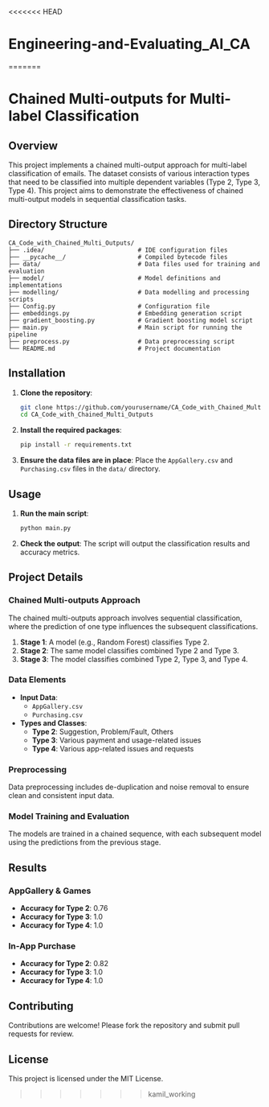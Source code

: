<<<<<<< HEAD
# Engineering-and-Evaluating_AI_CA
=======

# Chained Multi-outputs for Multi-label Classification

## Overview

This project implements a chained multi-output approach for multi-label classification of emails. The dataset consists of various interaction types that need to be classified into multiple dependent variables (Type 2, Type 3, Type 4). This project aims to demonstrate the effectiveness of chained multi-output models in sequential classification tasks.

## Directory Structure

```
CA_Code_with_Chained_Multi_Outputs/
├── .idea/                          # IDE configuration files
├── __pycache__/                    # Compiled bytecode files
├── data/                           # Data files used for training and evaluation
├── model/                          # Model definitions and implementations
├── modelling/                      # Data modelling and processing scripts
├── Config.py                       # Configuration file
├── embeddings.py                   # Embedding generation script
├── gradient_boosting.py            # Gradient boosting model script
├── main.py                         # Main script for running the pipeline
├── preprocess.py                   # Data preprocessing script
└── README.md                       # Project documentation
```

## Installation

1. **Clone the repository**:
    ```sh
    git clone https://github.com/yourusername/CA_Code_with_Chained_Multi_Outputs.git
    cd CA_Code_with_Chained_Multi_Outputs
    ```

2. **Install the required packages**:
    ```sh
    pip install -r requirements.txt
    ```

3. **Ensure the data files are in place**: 
   Place the `AppGallery.csv` and `Purchasing.csv` files in the `data/` directory.

## Usage

1. **Run the main script**:
    ```sh
    python main.py
    ```

2. **Check the output**:
   The script will output the classification results and accuracy metrics.

## Project Details

### Chained Multi-outputs Approach

The chained multi-outputs approach involves sequential classification, where the prediction of one type influences the subsequent classifications.

1. **Stage 1**: A model (e.g., Random Forest) classifies Type 2.
2. **Stage 2**: The same model classifies combined Type 2 and Type 3.
3. **Stage 3**: The model classifies combined Type 2, Type 3, and Type 4.

### Data Elements

- **Input Data**: 
  - `AppGallery.csv`
  - `Purchasing.csv`
- **Types and Classes**:
  - **Type 2**: Suggestion, Problem/Fault, Others
  - **Type 3**: Various payment and usage-related issues
  - **Type 4**: Various app-related issues and requests

### Preprocessing

Data preprocessing includes de-duplication and noise removal to ensure clean and consistent input data.

### Model Training and Evaluation

The models are trained in a chained sequence, with each subsequent model using the predictions from the previous stage.

## Results

### AppGallery & Games

- **Accuracy for Type 2**: 0.76
- **Accuracy for Type 3**: 1.0
- **Accuracy for Type 4**: 1.0

### In-App Purchase

- **Accuracy for Type 2**: 0.82
- **Accuracy for Type 3**: 1.0
- **Accuracy for Type 4**: 1.0

## Contributing

Contributions are welcome! Please fork the repository and submit pull requests for review.

## License

This project is licensed under the MIT License.
>>>>>>> kamil_working
